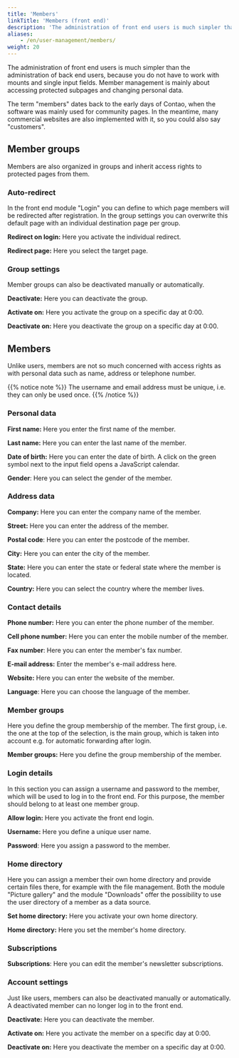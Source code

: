 ```yaml
---
title: 'Members'
linkTitle: 'Members (front end)'
description: 'The administration of front end users is much simpler than the administration of back end users, since there is no need to work with mounts and individual input fields.'
aliases:
    - /en/user-management/members/
weight: 20
---
```


The administration of front end users is much simpler than the administration of back end users, because you do not have to work with mounts and single input fields. Member management is mainly about accessing protected subpages and changing personal data.

The term "members" dates back to the early days of Contao, when the software was mainly used for community pages. In the meantime, many commercial websites are also implemented with it, so you could also say "customers".

## Member groups

Members are also organized in groups and inherit access rights to protected pages from them.

### Auto-redirect

In the front end module "Login" you can define to which page members will be redirected after registration. In the group settings you can overwrite this default page with an individual destination page per group.

**Redirect on login:** Here you activate the individual redirect.

**Redirect page:** Here you select the target page.

### Group settings

Member groups can also be deactivated manually or automatically.

**Deactivate:** Here you can deactivate the group.

**Activate on:** Here you activate the group on a specific day at 0:00.

**Deactivate on:** Here you deactivate the group on a specific day at 0:00.

## Members

Unlike users, members are not so much concerned with access rights as with personal data such as name, address or telephone number.

{{% notice note %}}
The username and email address must be unique, i.e. they can only be used once. 
{{% /notice %}}

### Personal data

**First name:** Here you enter the first name of the member.

**Last name:** Here you can enter the last name of the member.

**Date of birth:** Here you can enter the date of birth. A click on the green symbol next to the input field opens a JavaScript calendar.

**Gender**: Here you can select the gender of the member.

### Address data

**Company:** Here you can enter the company name of the member.

**Street:** Here you can enter the address of the member.

**Postal code**: Here you can enter the postcode of the member.

**City:** Here you can enter the city of the member.

**State:** Here you can enter the state or federal state where the member is located.

**Country:** Here you can select the country where the member lives.

### Contact details

**Phone number:** Here you can enter the phone number of the member.

**Cell phone number:** Here you can enter the mobile number of the member.

**Fax number**: Here you can enter the member's fax number.

**E-mail address:** Enter the member's e-mail address here.

**Website:** Here you can enter the website of the member.

**Language**: Here you can choose the language of the member.

### Member groups

Here you define the group membership of the member. The first group, i.e. the one at the top of the selection, is the main group, which is taken into account e.g. for automatic forwarding after login.

**Member groups:** Here you define the group membership of the member.

### Login details

In this section you can assign a username and password to the member, which will be used to log in to the front end. For this purpose, the member should belong to at least one member group.

**Allow login:** Here you activate the front end login.

**Username:** Here you define a unique user name.

**Password**: Here you assign a password to the member.

### Home directory

Here you can assign a member their own home directory and provide certain files there, for example with the file management. Both the module "Picture gallery" and the module "Downloads" offer the possibility to use the user directory of a member as a data source.

**Set home directory:** Here you activate your own home directory.

**Home directory:** Here you set the member's home directory.

### Subscriptions

**Subscriptions**: Here you can edit the member's newsletter subscriptions.

### Account settings

Just like users, members can also be deactivated manually or automatically. A deactivated member can no longer log in to the front end.

**Deactivate:** Here you can deactivate the member.

**Activate on:** Here you activate the member on a specific day at 0:00.

**Deactivate on:** Here you deactivate the member on a specific day at 0:00.
